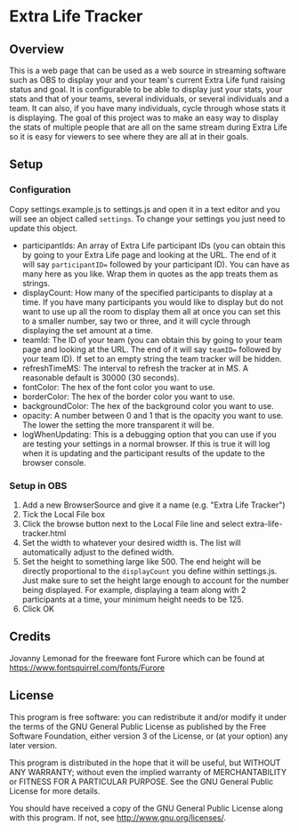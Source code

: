 # Extra Life Tracker

## Overview
This is a web page that can be used as a web source in streaming software such as OBS to display your and your team's current Extra Life fund raising status and goal. It is configurable to be able to display just your stats, your stats and that of your teams, several individuals, or several individuals and a team. It can also, if you have many individuals, cycle through whose stats it is displaying. The goal of this project was to make an easy way to display the stats of multiple people that are all on the same stream during Extra Life so it is easy for viewers to see where they are all at in their goals.

## Setup

### Configuration
Copy settings.example.js to settings.js and open it in a text editor and you will see an object called `settings`. To change your settings you just need to update this object.

- participantIds: An array of Extra Life participant IDs (you can obtain this by going to your Extra Life page and looking at the URL. The end of it will say `participantID=` followed by your participant ID). You can have as many here as you like. Wrap them in quotes as the app treats them as strings.
- displayCount: How many of the specified participants to display at a time. If you have many participants you would like to display but do not want to use up all the room to display them all at once you can set this to a smaller number, say two or three, and it will cycle through displaying the set amount at a time.
- teamId: The ID of your team (you can obtain this by going to your team page and looking at the URL. The end of it will say `teamID=` followed by your team ID). If set to an empty string the team tracker will be hidden.
- refreshTimeMS: The interval to refresh the tracker at in MS. A reasonable default is 30000 (30 seconds).
- fontColor: The hex of the font color you want to use.
- borderColor: The hex of the border color you want to use.
- backgroundColor: The hex of the background color you want to use.
- opacity: A number between 0 and 1 that is the opacity you want to use. The lower the setting the more transparent it will be.
- logWhenUpdating: This is a debugging option that you can use if you are testing your settings in a normal browser. If this is true it will log when it is updating and the participant results of the update to the browser console.

### Setup in OBS
1. Add a new BrowserSource and give it a name (e.g. "Extra Life Tracker")
2. Tick the Local File box
3. Click the browse button next to the Local File line and select extra-life-tracker.html
4. Set the width to whatever your desired width is. The list will automatically adjust to the defined width.
5. Set the height to something large like 500. The end height will be directly proportional to the `displayCount` you define within settings.js. Just make sure to set the height large enough to account for the number being displayed. For example, displaying a team along with 2 participants at a time, your minimum height needs to be 125.
6. Click OK

## Credits
Jovanny Lemonad for the freeware font Furore which can be found at https://www.fontsquirrel.com/fonts/Furore

## License
This program is free software: you can redistribute it and/or modify
it under the terms of the GNU General Public License as published by
the Free Software Foundation, either version 3 of the License, or
(at your option) any later version.

This program is distributed in the hope that it will be useful,
but WITHOUT ANY WARRANTY; without even the implied warranty of
MERCHANTABILITY or FITNESS FOR A PARTICULAR PURPOSE.  See the
GNU General Public License for more details.

You should have received a copy of the GNU General Public License
along with this program.  If not, see <http://www.gnu.org/licenses/>.
